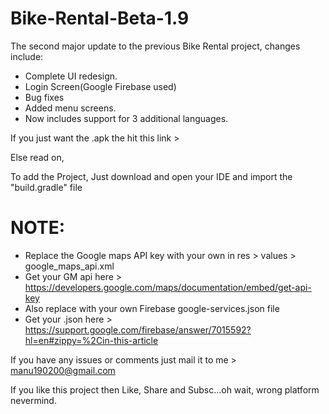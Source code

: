 # Bike-Rental-Beta-1.9
The second major update to the previous Bike Rental project, changes include:
* Complete UI redesign.
* Login Screen(Google Firebase used)
* Bug fixes
* Added menu screens.
* Now includes support for 3 additional languages.

If you just want the .apk the hit this link > 

Else read on,

To add the Project, Just download and open your IDE and import the "build.gradle" file

# NOTE:
* Replace the Google maps API key with your own in res > values > google_maps_api.xml
* Get your GM api here > https://developers.google.com/maps/documentation/embed/get-api-key
* Also replace with your own Firebase google-services.json file
* Get your .json here > https://support.google.com/firebase/answer/7015592?hl=en#zippy=%2Cin-this-article
      
If you have any issues or comments just mail it to me > manu190200@gmail.com

If you like this project then Like, Share and Subsc...oh wait, wrong platform nevermind.

